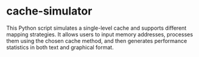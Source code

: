 # cache-simulator
This Python script simulates a single-level cache and supports different mapping strategies. It allows users to input memory addresses, processes them using the chosen cache method, and then generates performance statistics in both text and graphical format.
